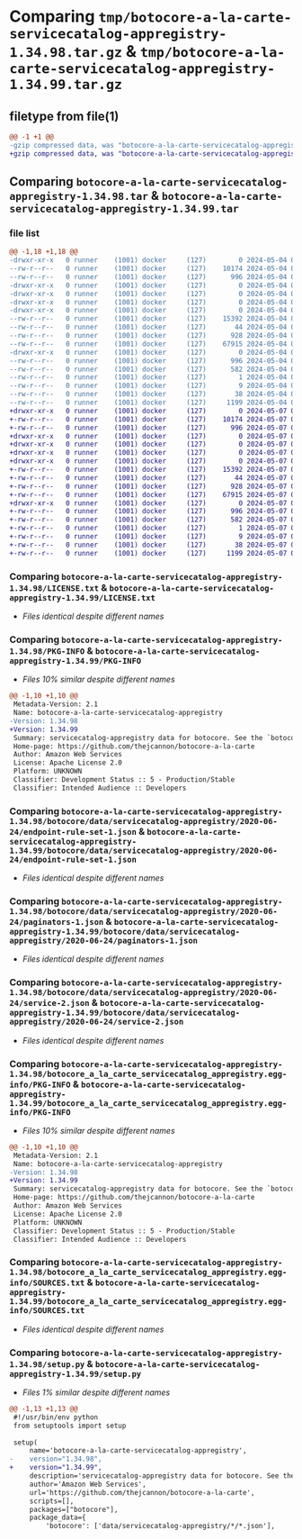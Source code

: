 # Comparing `tmp/botocore-a-la-carte-servicecatalog-appregistry-1.34.98.tar.gz` & `tmp/botocore-a-la-carte-servicecatalog-appregistry-1.34.99.tar.gz`

## filetype from file(1)

```diff
@@ -1 +1 @@
-gzip compressed data, was "botocore-a-la-carte-servicecatalog-appregistry-1.34.98.tar", last modified: Sat May  4 01:01:45 2024, max compression
+gzip compressed data, was "botocore-a-la-carte-servicecatalog-appregistry-1.34.99.tar", last modified: Tue May  7 01:02:47 2024, max compression
```

## Comparing `botocore-a-la-carte-servicecatalog-appregistry-1.34.98.tar` & `botocore-a-la-carte-servicecatalog-appregistry-1.34.99.tar`

### file list

```diff
@@ -1,18 +1,18 @@
-drwxr-xr-x   0 runner    (1001) docker     (127)        0 2024-05-04 01:01:45.510305 botocore-a-la-carte-servicecatalog-appregistry-1.34.98/
--rw-r--r--   0 runner    (1001) docker     (127)    10174 2024-05-04 01:01:45.000000 botocore-a-la-carte-servicecatalog-appregistry-1.34.98/LICENSE.txt
--rw-r--r--   0 runner    (1001) docker     (127)      996 2024-05-04 01:01:45.510305 botocore-a-la-carte-servicecatalog-appregistry-1.34.98/PKG-INFO
-drwxr-xr-x   0 runner    (1001) docker     (127)        0 2024-05-04 01:01:45.510305 botocore-a-la-carte-servicecatalog-appregistry-1.34.98/botocore/
-drwxr-xr-x   0 runner    (1001) docker     (127)        0 2024-05-04 01:01:45.510305 botocore-a-la-carte-servicecatalog-appregistry-1.34.98/botocore/data/
-drwxr-xr-x   0 runner    (1001) docker     (127)        0 2024-05-04 01:01:45.510305 botocore-a-la-carte-servicecatalog-appregistry-1.34.98/botocore/data/servicecatalog-appregistry/
-drwxr-xr-x   0 runner    (1001) docker     (127)        0 2024-05-04 01:01:45.510305 botocore-a-la-carte-servicecatalog-appregistry-1.34.98/botocore/data/servicecatalog-appregistry/2020-06-24/
--rw-r--r--   0 runner    (1001) docker     (127)    15392 2024-05-04 01:01:11.000000 botocore-a-la-carte-servicecatalog-appregistry-1.34.98/botocore/data/servicecatalog-appregistry/2020-06-24/endpoint-rule-set-1.json
--rw-r--r--   0 runner    (1001) docker     (127)       44 2024-05-04 01:01:11.000000 botocore-a-la-carte-servicecatalog-appregistry-1.34.98/botocore/data/servicecatalog-appregistry/2020-06-24/examples-1.json
--rw-r--r--   0 runner    (1001) docker     (127)      928 2024-05-04 01:01:11.000000 botocore-a-la-carte-servicecatalog-appregistry-1.34.98/botocore/data/servicecatalog-appregistry/2020-06-24/paginators-1.json
--rw-r--r--   0 runner    (1001) docker     (127)    67915 2024-05-04 01:01:11.000000 botocore-a-la-carte-servicecatalog-appregistry-1.34.98/botocore/data/servicecatalog-appregistry/2020-06-24/service-2.json
-drwxr-xr-x   0 runner    (1001) docker     (127)        0 2024-05-04 01:01:45.510305 botocore-a-la-carte-servicecatalog-appregistry-1.34.98/botocore_a_la_carte_servicecatalog_appregistry.egg-info/
--rw-r--r--   0 runner    (1001) docker     (127)      996 2024-05-04 01:01:45.000000 botocore-a-la-carte-servicecatalog-appregistry-1.34.98/botocore_a_la_carte_servicecatalog_appregistry.egg-info/PKG-INFO
--rw-r--r--   0 runner    (1001) docker     (127)      582 2024-05-04 01:01:45.000000 botocore-a-la-carte-servicecatalog-appregistry-1.34.98/botocore_a_la_carte_servicecatalog_appregistry.egg-info/SOURCES.txt
--rw-r--r--   0 runner    (1001) docker     (127)        1 2024-05-04 01:01:45.000000 botocore-a-la-carte-servicecatalog-appregistry-1.34.98/botocore_a_la_carte_servicecatalog_appregistry.egg-info/dependency_links.txt
--rw-r--r--   0 runner    (1001) docker     (127)        9 2024-05-04 01:01:45.000000 botocore-a-la-carte-servicecatalog-appregistry-1.34.98/botocore_a_la_carte_servicecatalog_appregistry.egg-info/top_level.txt
--rw-r--r--   0 runner    (1001) docker     (127)       38 2024-05-04 01:01:45.510305 botocore-a-la-carte-servicecatalog-appregistry-1.34.98/setup.cfg
--rw-r--r--   0 runner    (1001) docker     (127)     1199 2024-05-04 01:01:45.000000 botocore-a-la-carte-servicecatalog-appregistry-1.34.98/setup.py
+drwxr-xr-x   0 runner    (1001) docker     (127)        0 2024-05-07 01:02:47.856089 botocore-a-la-carte-servicecatalog-appregistry-1.34.99/
+-rw-r--r--   0 runner    (1001) docker     (127)    10174 2024-05-07 01:02:47.000000 botocore-a-la-carte-servicecatalog-appregistry-1.34.99/LICENSE.txt
+-rw-r--r--   0 runner    (1001) docker     (127)      996 2024-05-07 01:02:47.856089 botocore-a-la-carte-servicecatalog-appregistry-1.34.99/PKG-INFO
+drwxr-xr-x   0 runner    (1001) docker     (127)        0 2024-05-07 01:02:47.852089 botocore-a-la-carte-servicecatalog-appregistry-1.34.99/botocore/
+drwxr-xr-x   0 runner    (1001) docker     (127)        0 2024-05-07 01:02:47.852089 botocore-a-la-carte-servicecatalog-appregistry-1.34.99/botocore/data/
+drwxr-xr-x   0 runner    (1001) docker     (127)        0 2024-05-07 01:02:47.852089 botocore-a-la-carte-servicecatalog-appregistry-1.34.99/botocore/data/servicecatalog-appregistry/
+drwxr-xr-x   0 runner    (1001) docker     (127)        0 2024-05-07 01:02:47.852089 botocore-a-la-carte-servicecatalog-appregistry-1.34.99/botocore/data/servicecatalog-appregistry/2020-06-24/
+-rw-r--r--   0 runner    (1001) docker     (127)    15392 2024-05-07 01:02:11.000000 botocore-a-la-carte-servicecatalog-appregistry-1.34.99/botocore/data/servicecatalog-appregistry/2020-06-24/endpoint-rule-set-1.json
+-rw-r--r--   0 runner    (1001) docker     (127)       44 2024-05-07 01:02:11.000000 botocore-a-la-carte-servicecatalog-appregistry-1.34.99/botocore/data/servicecatalog-appregistry/2020-06-24/examples-1.json
+-rw-r--r--   0 runner    (1001) docker     (127)      928 2024-05-07 01:02:11.000000 botocore-a-la-carte-servicecatalog-appregistry-1.34.99/botocore/data/servicecatalog-appregistry/2020-06-24/paginators-1.json
+-rw-r--r--   0 runner    (1001) docker     (127)    67915 2024-05-07 01:02:11.000000 botocore-a-la-carte-servicecatalog-appregistry-1.34.99/botocore/data/servicecatalog-appregistry/2020-06-24/service-2.json
+drwxr-xr-x   0 runner    (1001) docker     (127)        0 2024-05-07 01:02:47.856089 botocore-a-la-carte-servicecatalog-appregistry-1.34.99/botocore_a_la_carte_servicecatalog_appregistry.egg-info/
+-rw-r--r--   0 runner    (1001) docker     (127)      996 2024-05-07 01:02:47.000000 botocore-a-la-carte-servicecatalog-appregistry-1.34.99/botocore_a_la_carte_servicecatalog_appregistry.egg-info/PKG-INFO
+-rw-r--r--   0 runner    (1001) docker     (127)      582 2024-05-07 01:02:47.000000 botocore-a-la-carte-servicecatalog-appregistry-1.34.99/botocore_a_la_carte_servicecatalog_appregistry.egg-info/SOURCES.txt
+-rw-r--r--   0 runner    (1001) docker     (127)        1 2024-05-07 01:02:47.000000 botocore-a-la-carte-servicecatalog-appregistry-1.34.99/botocore_a_la_carte_servicecatalog_appregistry.egg-info/dependency_links.txt
+-rw-r--r--   0 runner    (1001) docker     (127)        9 2024-05-07 01:02:47.000000 botocore-a-la-carte-servicecatalog-appregistry-1.34.99/botocore_a_la_carte_servicecatalog_appregistry.egg-info/top_level.txt
+-rw-r--r--   0 runner    (1001) docker     (127)       38 2024-05-07 01:02:47.856089 botocore-a-la-carte-servicecatalog-appregistry-1.34.99/setup.cfg
+-rw-r--r--   0 runner    (1001) docker     (127)     1199 2024-05-07 01:02:47.000000 botocore-a-la-carte-servicecatalog-appregistry-1.34.99/setup.py
```

### Comparing `botocore-a-la-carte-servicecatalog-appregistry-1.34.98/LICENSE.txt` & `botocore-a-la-carte-servicecatalog-appregistry-1.34.99/LICENSE.txt`

 * *Files identical despite different names*

### Comparing `botocore-a-la-carte-servicecatalog-appregistry-1.34.98/PKG-INFO` & `botocore-a-la-carte-servicecatalog-appregistry-1.34.99/PKG-INFO`

 * *Files 10% similar despite different names*

```diff
@@ -1,10 +1,10 @@
 Metadata-Version: 2.1
 Name: botocore-a-la-carte-servicecatalog-appregistry
-Version: 1.34.98
+Version: 1.34.99
 Summary: servicecatalog-appregistry data for botocore. See the `botocore-a-la-carte` package for more info.
 Home-page: https://github.com/thejcannon/botocore-a-la-carte
 Author: Amazon Web Services
 License: Apache License 2.0
 Platform: UNKNOWN
 Classifier: Development Status :: 5 - Production/Stable
 Classifier: Intended Audience :: Developers
```

### Comparing `botocore-a-la-carte-servicecatalog-appregistry-1.34.98/botocore/data/servicecatalog-appregistry/2020-06-24/endpoint-rule-set-1.json` & `botocore-a-la-carte-servicecatalog-appregistry-1.34.99/botocore/data/servicecatalog-appregistry/2020-06-24/endpoint-rule-set-1.json`

 * *Files identical despite different names*

### Comparing `botocore-a-la-carte-servicecatalog-appregistry-1.34.98/botocore/data/servicecatalog-appregistry/2020-06-24/paginators-1.json` & `botocore-a-la-carte-servicecatalog-appregistry-1.34.99/botocore/data/servicecatalog-appregistry/2020-06-24/paginators-1.json`

 * *Files identical despite different names*

### Comparing `botocore-a-la-carte-servicecatalog-appregistry-1.34.98/botocore/data/servicecatalog-appregistry/2020-06-24/service-2.json` & `botocore-a-la-carte-servicecatalog-appregistry-1.34.99/botocore/data/servicecatalog-appregistry/2020-06-24/service-2.json`

 * *Files identical despite different names*

### Comparing `botocore-a-la-carte-servicecatalog-appregistry-1.34.98/botocore_a_la_carte_servicecatalog_appregistry.egg-info/PKG-INFO` & `botocore-a-la-carte-servicecatalog-appregistry-1.34.99/botocore_a_la_carte_servicecatalog_appregistry.egg-info/PKG-INFO`

 * *Files 10% similar despite different names*

```diff
@@ -1,10 +1,10 @@
 Metadata-Version: 2.1
 Name: botocore-a-la-carte-servicecatalog-appregistry
-Version: 1.34.98
+Version: 1.34.99
 Summary: servicecatalog-appregistry data for botocore. See the `botocore-a-la-carte` package for more info.
 Home-page: https://github.com/thejcannon/botocore-a-la-carte
 Author: Amazon Web Services
 License: Apache License 2.0
 Platform: UNKNOWN
 Classifier: Development Status :: 5 - Production/Stable
 Classifier: Intended Audience :: Developers
```

### Comparing `botocore-a-la-carte-servicecatalog-appregistry-1.34.98/botocore_a_la_carte_servicecatalog_appregistry.egg-info/SOURCES.txt` & `botocore-a-la-carte-servicecatalog-appregistry-1.34.99/botocore_a_la_carte_servicecatalog_appregistry.egg-info/SOURCES.txt`

 * *Files identical despite different names*

### Comparing `botocore-a-la-carte-servicecatalog-appregistry-1.34.98/setup.py` & `botocore-a-la-carte-servicecatalog-appregistry-1.34.99/setup.py`

 * *Files 1% similar despite different names*

```diff
@@ -1,13 +1,13 @@
 #!/usr/bin/env python
 from setuptools import setup
 
 setup(
     name='botocore-a-la-carte-servicecatalog-appregistry',
-    version="1.34.98",
+    version="1.34.99",
     description='servicecatalog-appregistry data for botocore. See the `botocore-a-la-carte` package for more info.',
     author='Amazon Web Services',
     url='https://github.com/thejcannon/botocore-a-la-carte',
     scripts=[],
     packages=["botocore"],
     package_data={
         'botocore': ['data/servicecatalog-appregistry/*/*.json'],
```

